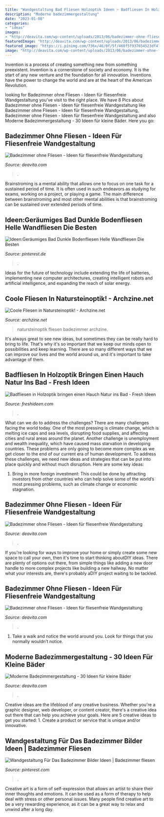 ```yaml
---
title: "Wandgestaltung Bad Fliesen Holzoptik Ideen ~ Badfliesen In Holzoptik Bringen Einen Hauch Natur Ins Bad"
description: "Moderne badezimmergestaltung"
date: "2023-01-08"
categories:
- "ideas"
images:
- "http://deavita.com/wp-content/uploads/2013/06/badezimmer-ohne-fliesen-holz-wandverkleidung-badewanne-glas-dusche.png"
featuredImage: "http://deavita.com/wp-content/uploads/2013/06/badezimmer-ohne-fliesen-graue-wandfarbe-tapete-holzoptik-holz-badmoebel.jpg"
featured_image: "https://i.pinimg.com/736x/46/0f/5f/460f5f937654523df47a8357e19bcfc6.jpg"
image: "http://deavita.com/wp-content/uploads/2013/06/badezimmer-ohne-fliesen-holz-wandverkleidung-badewanne-glas-dusche.png"
---
```



Invention is a process of creating something new from something preexistent. Invention is a cornerstone of society and economy. It is the start of any new venture and the foundation for all innovation. Inventions have the power to change the world and are at the heart of the American Revolution.

	

		
looking for Badezimmer ohne Fliesen - Ideen für fliesenfreie Wandgestaltung you've visit to the right place. We have 8 Pics about Badezimmer ohne Fliesen - Ideen für fliesenfreie Wandgestaltung like Badezimmer ohne Fliesen - Ideen für fliesenfreie Wandgestaltung, Badezimmer ohne Fliesen - Ideen für fliesenfreie Wandgestaltung and also Moderne Badezimmergestaltung - 30 Ideen für kleine Bäder. Here you go:
		
    
## Badezimmer Ohne Fliesen - Ideen Für Fliesenfreie Wandgestaltung

<img loading=lazy src="https://deavita.com/wp-content/uploads/2013/06/badezimmer-ohne-fliesen-graue-wandfarbe-tapete-holzoptik-holz-badmoebel.jpg" onerror="this.onerror=null;this.src='https://tse1.mm.bing.net/th?id=OIP.z3ha2QmRuLT2Vnh0tMr4TQHaIy&amp;pid=15.1';" alt="Badezimmer ohne Fliesen - Ideen für fliesenfreie Wandgestaltung">

_Source: deavita.com_

>. 

	

Brainstroming is a mental ability that allows one to focus on one task for a sustained period of time. It is often used in such endeavors as studying for exams, working on a project, or playing a game. The main difference between brainstroming and most other mental abilities is that brainstroming can be sustained over extended periods of time.

    
## Ideen:Geräumiges Bad Dunkle Bodenfliesen Helle Wandfliesen Die Besten

<img loading=lazy src="https://i.pinimg.com/736x/d1/62/2a/d1622a3a4dbb682a50f0749a16a65fda.jpg" onerror="this.onerror=null;this.src='https://tse2.mm.bing.net/th?id=OIP.Q8AzmXReZKFXgENK9fscOAHaLH&amp;pid=15.1';" alt="Ideen:Geräumiges Bad Dunkle Bodenfliesen Helle Wandfliesen Die Besten">

_Source: pinterest.de_

>. 

	

Ideas for the future of technology include extending the life of batteries, implementing new computer architectures, creating intelligent robots and artificial intelligence, and expanding the reach of solar energy.

    
## Coole Fliesen In Natursteinoptik! - Archzine.net

<img loading=lazy src="https://archzine.net/wp-content/uploads/2014/10/Natursteinoptik-Fliesen-im-Badezimmer.jpg" onerror="this.onerror=null;this.src='https://tse3.mm.bing.net/th?id=OIP.S9NyAU9I6R8lDT3vfr3V2QHaEK&amp;pid=15.1';" alt="Coole Fliesen in Natursteinoptik! - Archzine.net">

_Source: archzine.net_

>natursteinoptik fliesen badezimmer archzine. 

	

It's always great to see new ideas, but sometimes they can be really hard to bring to life. That's why it's so important that we keep our minds open to possibilities and keep learning. There are so many different ways that we can improve our lives and the world around us, and it's important to take advantage of them.

    
## Badfliesen In Holzoptik Bringen Einen Hauch Natur Ins Bad - Fresh Ideen

<img loading=lazy src="https://freshideen.com/wp-content/uploads/2020/04/Badfliesen-in-Holzoptik-schönes-Badezimmer-leicht-gemusterte-Fliesen-in-Grau.png" onerror="this.onerror=null;this.src='https://tse2.mm.bing.net/th?id=OIP.dRpxS9F_uzSe6CZBALajywHaJ5&amp;pid=15.1';" alt="Badfliesen in Holzoptik bringen einen Hauch Natur ins Bad - Fresh Ideen">

_Source: freshideen.com_

>. 

	

What can we do to address the challenges?
There are many challenges facing the world today. One of the most pressing is climate change, which is melting ice caps and sea levels, disrupting food supplies, and affecting cities and rural areas around the planet. Another challenge is unemployment and wealth inequality, which have caused mass starvation in developing countries. 
These problems are only going to become more complex as we get closer to the end of our current era of human development. To address these challenges, we need new ideas and strategies that can be put into place quickly and without much disruption. Here are some key ideas: 

1) Bring in more foreign investment: This could be done by attracting investors from other countries who can help solve some of the world’s most pressing problems, such as climate change or economic stagnation.

    
## Badezimmer Ohne Fliesen - Ideen Für Fliesenfreie Wandgestaltung

<img loading=lazy src="http://deavita.com/wp-content/uploads/2013/06/badezimmer-ohne-fliesen-graue-wandfarbe-tapete-holzoptik-holz-badmoebel.jpg" onerror="this.onerror=null;this.src='https://tse1.mm.bing.net/th?id=OIP.HgLYUkeutzVQcJX4Nb0VKwHaIy&amp;pid=15.1';" alt="Badezimmer ohne Fliesen - Ideen für fliesenfreie Wandgestaltung">

_Source: deavita.com_

>. 

	

If you're looking for ways to improve your home or simply create some new space to call your own, then it's time to start thinking aboutDIY ideas. There are plenty of options out there, from simple things like adding a new door handle to more complex projects like building a new hallway. No matter what your interests are, there's probably aDIY project waiting to be tackled.

    
## Badezimmer Ohne Fliesen - Ideen Für Fliesenfreie Wandgestaltung

<img loading=lazy src="http://deavita.com/wp-content/uploads/2013/06/badezimmer-ohne-fliesen-holz-wandverkleidung-badewanne-glas-dusche.png" onerror="this.onerror=null;this.src='https://tse2.mm.bing.net/th?id=OIP.zgbecXM6ZVcN3x2PB7mnuQHaHc&amp;pid=15.1';" alt="Badezimmer ohne Fliesen - Ideen für fliesenfreie Wandgestaltung">

_Source: deavita.com_

>. 

	

1. Take a walk and notice the world around you. Look for things that you normally wouldn’t notice.

    
## Moderne Badezimmergestaltung - 30 Ideen Für Kleine Bäder

<img loading=lazy src="https://deavita.com/wp-content/uploads/2014/07/kleines-bad-gestalten-ideen-mosaik-braun-beige-kleiner-waschtisch.jpg" onerror="this.onerror=null;this.src='https://tse1.mm.bing.net/th?id=OIP.mucgZsUAiMUeprUbhi0dSQHaJ3&amp;pid=15.1';" alt="Moderne Badezimmergestaltung - 30 Ideen für kleine Bäder">

_Source: deavita.com_

>. 

	

Creative ideas are the lifeblood of any creative business. Whether you're a graphic designer, web developer, or content creator, there's a creative idea out there that can help you achieve your goals. Here are 5 creative ideas to get you started: 1. Create a product or service that is unique and/or innovative.

    
## Wandgestaltung Für Das Badezimmer Bilder Ideen | Badezimmer Fliesen

<img loading=lazy src="https://i.pinimg.com/736x/46/0f/5f/460f5f937654523df47a8357e19bcfc6.jpg" onerror="this.onerror=null;this.src='https://tse4.mm.bing.net/th?id=OIP.jT84Bv_Xp-IlAjxzbNUiCQHaJO&amp;pid=15.1';" alt="Wandgestaltung Für Das Badezimmer Bilder Ideen | Badezimmer fliesen">

_Source: pinterest.com_

>. 

	

Creative art is a form of self-expression that allows an artist to share their inner thoughts and emotions. It can be used as a form of therapy to help deal with stress or other personal issues. Many people find creative art to be a very rewarding experience, as it can be a great way to relax and unwind after a long day.

